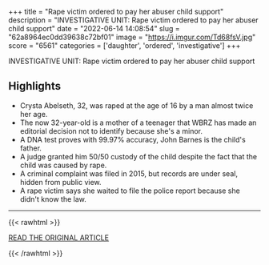 +++
title = "Rape victim ordered to pay her abuser child support"
description = "INVESTIGATIVE UNIT: Rape victim ordered to pay her abuser child support"
date = "2022-06-14 14:08:54"
slug = "62a8964ec0dd39638c72bf01"
image = "https://i.imgur.com/Td68fsV.jpg"
score = "6561"
categories = ['daughter', 'ordered', 'investigative']
+++

INVESTIGATIVE UNIT: Rape victim ordered to pay her abuser child support

## Highlights

- Crysta Abelseth, 32, was raped at the age of 16 by a man almost twice her age.
- The now 32-year-old is a mother of a teenager that WBRZ has made an editorial decision not to identify because she's a minor.
- A DNA test proves with 99.97% accuracy, John Barnes is the child's father.
- A judge granted him 50/50 custody of the child despite the fact that the child was caused by rape.
- A criminal complaint was filed in 2015, but records are under seal, hidden from public view.
- A rape victim says she waited to file the police report because she didn't know the law.

---

{{< rawhtml >}}
  <p class="article-category">
    <a target="_blank" href="https://www.wbrz.com/news/investigative-unit-rape-victim-ordered-to-pay-her-abuser-child-support/">READ THE ORIGINAL ARTICLE</a>
  </p>
{{< /rawhtml >}}
